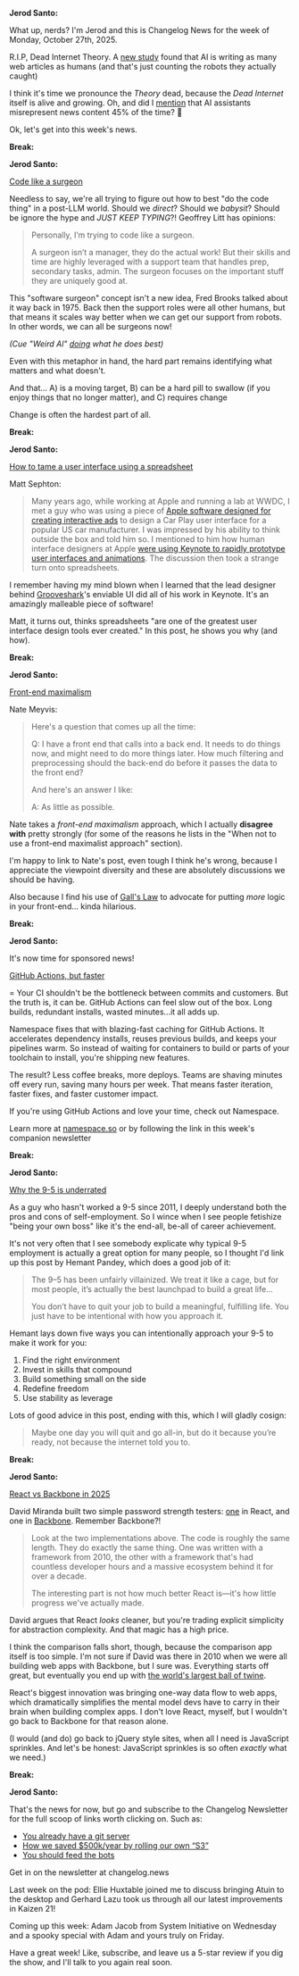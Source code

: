 **Jerod Santo:**

What up, nerds? I'm Jerod and this is Changelog News for the week of Monday, October 27th, 2025.

R.I.P, Dead Internet Theory. A [new study](https://sherwood.news/tech/reading-an-article-online-its-now-a-coin-flip-whether-it-was-authored-by-a/) found that AI is writing as many web articles as humans (and that's just counting the robots they actually caught)

I think it's time we pronounce the *Theory* dead, because the *Dead Internet* itself is alive and growing. Oh, and did I [mention](https://www.bbc.com/mediacentre/2025/new-ebu-research-ai-assistants-news-content) that AI assistants misrepresent news content 45% of the time? 🫠

Ok, let's get into this week's news.

**Break:**

**Jerod Santo:**

[Code like a surgeon](https://www.geoffreylitt.com/2025/10/24/code-like-a-surgeon)

Needless to say, we're all trying to figure out how to best "do the code thing" in a post-LLM world. Should we *direct*? Should we *babysit*? Should be ignore the hype and *JUST KEEP TYPING*?! Geoffrey Litt has opinions:

> Personally, I’m trying to code like a surgeon.
>
> A surgeon isn’t a manager, they do the actual work! But their skills and time are highly leveraged with a support team that handles prep, secondary tasks, admin. The surgeon focuses on the important stuff they are uniquely good at.

This "software surgeon" concept isn't a new idea, Fred Brooks talked about it way back in 1975. Back then the support roles were all other humans, but that means it scales way better when we can get our support from robots. In other words, we can all be surgeons now! 

*(Cue "Weird Al" [doing](https://www.youtube.com/watch?v=notKtAgfwDA) what he does best)*

Even with this metaphor in hand, the hard part remains identifying what matters and what doesn't. 

And that... A) is a moving target, B) can be a hard pill to swallow (if you enjoy things that no longer matter), and C) requires change

Change is often the hardest part of all.

**Break:**

**Jerod Santo:**

[How to tame a user interface using a spreadsheet](https://blog.gingerbeardman.com/2025/10/11/how-to-tame-a-user-interface-using-a-spreadsheet/)

Matt Sephton:

> Many years ago, while working at Apple and running a lab at WWDC, I met a guy who was using a piece of [Apple software designed for creating interactive ads](https://en.wikipedia.org/wiki/IAd_Producer) to design a Car Play user interface for a popular US car manufacturer. I was impressed by his ability to think outside the box and told him so. I mentioned to him how human interface designers at Apple [were using Keynote to rapidly prototype user interfaces and animations](https://www.youtube.com/watch?v=DGn7BcFGigc&t=474s). The discussion then took a strange turn onto spreadsheets.

I remember having my mind blown when I learned that the lead designer behind [Grooveshark](https://jerodsanto.net/2010/12/the-tech-behind-the-new-grooveshark/)'s enviable UI did all of his work in Keynote. It's an amazingly malleable piece of software! 

Matt, it turns out, thinks spreadsheets "are one of the greatest user interface design tools ever created." In this post, he shows you why (and how).

**Break:**

**Jerod Santo:**

[Front-end maximalism](https://www.natemeyvis.com/front-end-maximalism/)

Nate Meyvis:

> Here's a question that comes up all the time:
>
> Q: I have a front end that calls into a back end. It needs to do things now, and might need to do more things later. How much filtering and preprocessing should the back-end do before it passes the data to the front end?
>
> And here's an answer I like:
>
> A: As little as possible.

Nate takes a *front-end maximalism* approach, which I actually **disagree with** pretty strongly (for some of the reasons he lists in the "When not to use a front-end maximalist approach" section). 

I'm happy to link to Nate's post, even tough I think he's wrong, because I appreciate the viewpoint diversity and these are absolutely discussions we should be having. 

Also because I find his use of [Gall's Law](https://www.laws-of-software.com/laws/gall/) to advocate for putting *more* logic in your front-end... kinda hilarious.

**Break:**

**Jerod Santo:**

It's now time for sponsored news!

[GitHub Actions, but faster](https://namespace.so/docs/solutions/GitHub-actions/caching)

=
Your CI shouldn't be the bottleneck between commits and customers. But the truth is, it can be. GitHub Actions can feel slow out of the box. Long builds, redundant installs, wasted minutes...it all adds up.

Namespace fixes that with blazing-fast caching for GitHub Actions. It accelerates dependency installs, reuses previous builds, and keeps your pipelines warm. So instead of waiting for containers to build or parts of your toolchain to install, you're shipping new features.

The result? Less coffee breaks, more deploys. Teams are shaving minutes off every run, saving many hours per week. That means faster iteration, faster fixes, and faster customer impact.

If you're using GitHub Actions and love your time, check out Namespace.

Learn more at [namespace.so](https://namespace.so) or by following the link in this week's companion newsletter

**Break:**

**Jerod Santo:**

[Why the 9-5 is underrated](https://thehustlingengineer.substack.com/p/maybe-the-95-isnt-so-bad-after-all)

As a guy who hasn't worked a 9-5 since 2011, I deeply understand both the pros and cons of self-employment. So I wince when I see people fetishize "being your own boss" like it's the end-all, be-all of career achievement.

It's not very often that I see somebody explicate why typical 9-5 employment is actually a great option for many people, so I thought I'd link up this post by Hemant Pandey, which does a good job of it:

> The 9–5 has been unfairly villainized. We treat it like a cage, but for most people, it’s actually the best launchpad to build a great life...
>
> You don’t have to quit your job to build a meaningful, fulfilling life. You just have to be intentional with how you approach it.

Hemant lays down five ways you can intentionally approach your 9-5 to make it work for you:

1. Find the right environment
2. Invest in skills that compound
3. Build something small on the side
4. Redefine freedom
5. Use stability as leverage

Lots of good advice in this post, ending with this, which I will gladly cosign:

> Maybe one day you will quit and go all-in, but do it because you’re ready, not because the internet told you to.

**Break:**

**Jerod Santo:**

[React vs Backbone in 2025](https://backbonenotbad.hyperclay.com/)

David Miranda built two simple password strength testers: [one](https://gist.github.com/panphora/8f4d620ae92e8b28dcb4f20152185749) in React, and one in [Backbone](https://gist.github.com/panphora/1cfc175c2bbffe4ed802e6e61e945603). Remember Backbone?!

> Look at the two implementations above. The code is roughly the same length. They do exactly the same thing. One was written with a framework from 2010, the other with a framework that's had countless developer hours and a massive ecosystem behind it for over a decade.
>
> The interesting part is not how much better React is—it's how little progress we've actually made.

David argues that React *looks* cleaner, but you're trading explicit simplicity for abstraction complexity. And that magic has a high price. 

I think the comparison falls short, though, because the comparison app itself is too simple. I'm not sure if David was there in 2010 when we were all building web apps with Backbone, but I sure was. Everything starts off great, but eventually you end up with [the world's largest ball of twine](https://biggestball.website).

React's biggest innovation was bringing one-way data flow to web apps, which dramatically simplifies the mental model devs have to carry in their brain when building complex apps. I don't love React, myself, but I wouldn't go back to Backbone for that reason alone. 

(I would (and do) go back to jQuery style sites, when all I need is JavaScript sprinkles. And let's be honest: JavaScript sprinkles is so often *exactly* what we need.)

**Break:**

**Jerod Santo:**

That's the news for now, but go and subscribe to the Changelog Newsletter for the full scoop of links worth clicking on. Such as:

- [You already have a git server](https://maurycyz.com/misc/easy_git/)
- [How we saved $500k/year by rolling our own “S3”](https://engineering.nanit.com/how-we-saved-500-000-per-year-by-rolling-our-own-s3-6caec1ee1143)
- [You should feed the bots](https://maurycyz.com/misc/the_cost_of_trash/)

Get in on the newsletter at changelog.news

Last week on the pod: Ellie Huxtable joined me to discuss bringing Atuin to the desktop and Gerhard Lazu took us through all our latest improvements in Kaizen 21!

Coming up this week: Adam Jacob from System Initiative on Wednesday and a spooky special with Adam and yours truly on Friday.

Have a great week! Like, subscribe, and leave us a 5-star review if you dig the show, and I'll talk to you again real soon.
